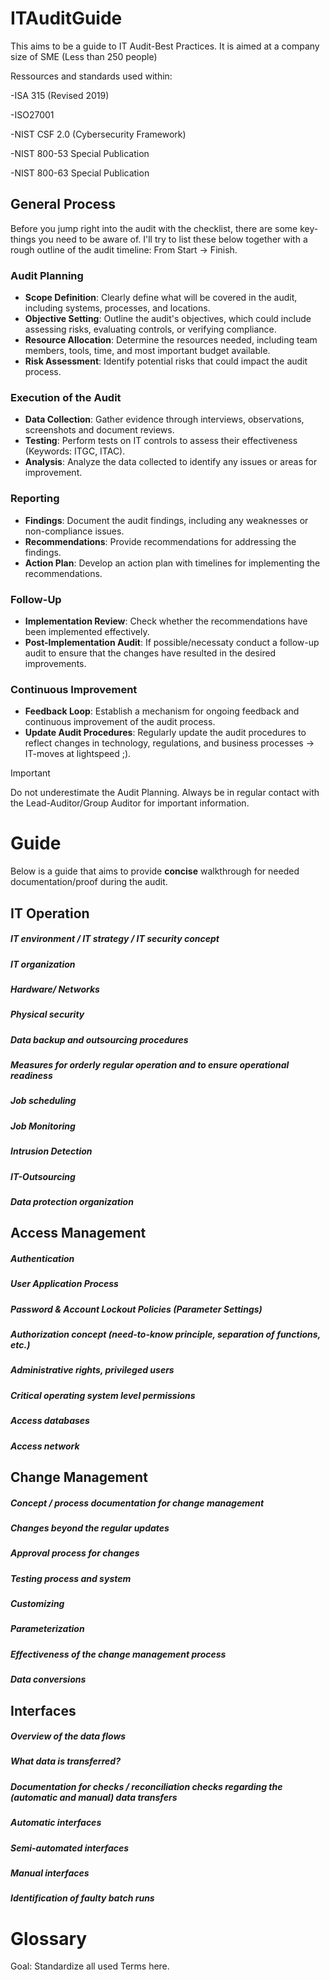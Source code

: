 # ITAuditGuide

This aims to be a guide to IT Audit-Best Practices. It is aimed at a company size of SME (Less than 250 people)

Ressources and standards used within:  

-ISA 315 (Revised 2019)

-ISO27001

-NIST CSF 2.0 (Cybersecurity Framework) 

-NIST 800-53 Special Publication 

-NIST 800-63 Special Publication 

## General Process

Before you jump right into the audit with the checklist, there are some key-things you need to be aware of. I'll try to list these below together with a rough outline of the audit timeline: From Start -> Finish. 

### Audit Planning
- **Scope Definition**: Clearly define what will be covered in the audit, including systems, processes, and locations.
- **Objective Setting**: Outline the audit's objectives, which could include assessing risks, evaluating controls, or verifying compliance.
- **Resource Allocation**: Determine the resources needed, including team members, tools, time, and most important budget available. 
- **Risk Assessment**: Identify potential risks that could impact the audit process.

### Execution of the Audit
- **Data Collection**: Gather evidence through interviews, observations, screenshots and document reviews.
- **Testing**: Perform tests on IT controls to assess their effectiveness (Keywords: ITGC, ITAC).
- **Analysis**: Analyze the data collected to identify any issues or areas for improvement.

### Reporting
- **Findings**: Document the audit findings, including any weaknesses or non-compliance issues.
- **Recommendations**: Provide recommendations for addressing the findings.
- **Action Plan**: Develop an action plan with timelines for implementing the recommendations.

### Follow-Up
- **Implementation Review**: Check whether the recommendations have been implemented effectively.
- **Post-Implementation Audit**: If possible/necessaty conduct a follow-up audit to ensure that the changes have resulted in the desired improvements.

### Continuous Improvement
- **Feedback Loop**: Establish a mechanism for ongoing feedback and continuous improvement of the audit process.
- **Update Audit Procedures**: Regularly update the audit procedures to reflect changes in technology, regulations, and business processes -> IT-moves at lightspeed ;).

> [!IMPORTANT]  
> Do not underestimate the Audit Planning. Always be in regular contact with the Lead-Auditor/Group Auditor for important information.  


# Guide 

Below is a guide that aims to provide **concise** walkthrough for needed documentation/proof during the audit. 

## IT Operation

##### IT environment / IT strategy / IT security concept
##### IT organization
##### Hardware/ Networks
##### Physical security
##### Data backup and outsourcing procedures
##### Measures for orderly regular operation and to ensure operational readiness
##### Job scheduling
##### Job Monitoring
##### Intrusion Detection
##### IT-Outsourcing
##### Data protection organization

## Access Management

##### Authentication
##### User Application Process
##### Password & Account Lockout Policies (Parameter Settings)
##### Authorization concept (need-to-know principle, separation of functions, etc.)
##### Administrative rights, privileged users
##### Critical operating system level permissions
##### Access databases
##### Access network

## Change Management

##### Concept / process documentation for change management
##### Changes beyond the regular updates
##### Approval process for changes
##### Testing process and system
##### Customizing
##### Parameterization
##### Effectiveness of the change management process
##### Data conversions

## Interfaces

##### Overview of the data flows
##### What data is transferred?
##### Documentation for checks / reconciliation checks regarding the (automatic and manual) data transfers
##### Automatic interfaces
##### Semi-automated interfaces
##### Manual interfaces
##### Identification of faulty batch runs



# Glossary

Goal: Standardize all used Terms here. 

